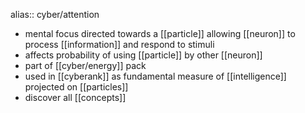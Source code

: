 alias:: cyber/attention

- mental focus directed towards a [[particle]] allowing [[neuron]] to process [[information]] and respond to stimuli
- affects probability of using [[particle]] by other [[neuron]]
- part of [[cyber/energy]] pack
- used in [[cyberank]] as fundamental measure of [[intelligence]] projected on [[particles]]
- discover all [[concepts]]